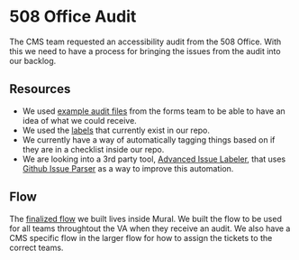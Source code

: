 # 508 Office Audit
The CMS team requested an accessibility audit from the 508 Office. With this we need to have a process for bringing the issues from the audit into our backlog.

## Resources
- We used [example audit files](https://github.com/department-of-veterans-affairs/VA.gov-team-forms/blob/main/Accessibility/508-audits.md) from the forms team to be able to have an idea of what we could receive.
- We used the [labels](https://github.com/department-of-veterans-affairs/va.gov-cms/issues/labels) that currently exist in our repo.
- We currently have a way of automatically tagging things based on if they are in a checklist inside our repo.
- We are looking into a 3rd party tool, [Advanced Issue Labeler](https://github.com/redhat-plumbers-in-action/advanced-issue-labeler), that uses [Github Issue Parser](https://github.com/stefanbuck/github-issue-parser) as a way to improve this automation.

## Flow
The [finalized flow](https://app.mural.co/t/departmentofveteransaffairs9999/m/departmentofveteransaffairs9999/1720471253526/cc9496d0c2db0fdb4a631d62be166e71a5ecb613?sender=u974c6e508bd6b6d3906a8513) we built lives inside Mural. We built the flow to be used for all teams throughtout the VA when they receive an audit. We also have a CMS specific flow in the larger flow for how to assign the tickets to the correct teams.

